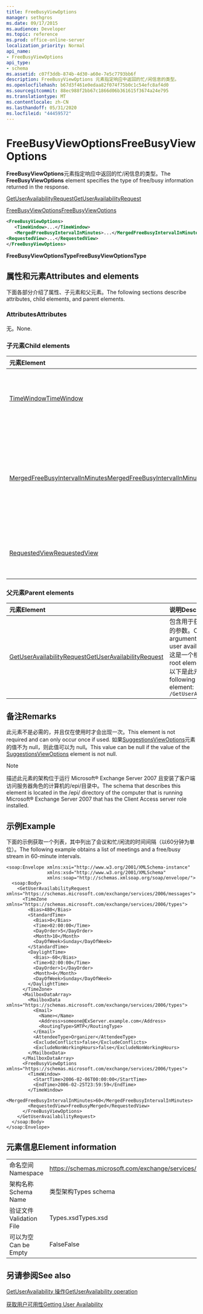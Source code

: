 ```yaml
---
title: FreeBusyViewOptions
manager: sethgros
ms.date: 09/17/2015
ms.audience: Developer
ms.topic: reference
ms.prod: office-online-server
localization_priority: Normal
api_name:
- FreeBusyViewOptions
api_type:
- schema
ms.assetid: c07f3ddb-874b-4d30-a60e-7e5c7793bb6f
description: FreeBusyViewOptions 元素指定响应中返回的忙/闲信息的类型。
ms.openlocfilehash: b67d3f461e0edaa82f074f75b0c1c54efc8af4d0
ms.sourcegitcommit: 88ec988f2bb67c1866d06b361615f3674a24e795
ms.translationtype: MT
ms.contentlocale: zh-CN
ms.lasthandoff: 05/31/2020
ms.locfileid: "44459572"
---
```

# <a name="freebusyviewoptions"></a><span data-ttu-id="75d3e-103">FreeBusyViewOptions</span><span class="sxs-lookup"><span data-stu-id="75d3e-103">FreeBusyViewOptions</span></span>

<span data-ttu-id="75d3e-104">**FreeBusyViewOptions**元素指定响应中返回的忙/闲信息的类型。</span><span class="sxs-lookup"><span data-stu-id="75d3e-104">The **FreeBusyViewOptions** element specifies the type of free/busy information returned in the response.</span></span> 
  
[<span data-ttu-id="75d3e-105">GetUserAvailabilityRequest</span><span class="sxs-lookup"><span data-stu-id="75d3e-105">GetUserAvailabilityRequest</span></span>](getuseravailabilityrequest.md)
  
[<span data-ttu-id="75d3e-106">FreeBusyViewOptions</span><span class="sxs-lookup"><span data-stu-id="75d3e-106">FreeBusyViewOptions</span></span>](freebusyviewoptions.md)
  
```xml
<FreeBusyViewOptions>
   <TimeWindow>...</TimeWindow>
   <MergedFreeBusyIntervalInMinutes>...</MergedFreeBusyIntervalInMinutes>
<RequestedView>...</RequestedView>
</FreeBusyViewOptions>

```

 <span data-ttu-id="75d3e-107">**FreeBusyViewOptionsType**</span><span class="sxs-lookup"><span data-stu-id="75d3e-107">**FreeBusyViewOptionsType**</span></span>
## <a name="attributes-and-elements"></a><span data-ttu-id="75d3e-108">属性和元素</span><span class="sxs-lookup"><span data-stu-id="75d3e-108">Attributes and elements</span></span>

<span data-ttu-id="75d3e-109">下面各部分介绍了属性、子元素和父元素。</span><span class="sxs-lookup"><span data-stu-id="75d3e-109">The following sections describe attributes, child elements, and parent elements.</span></span>
  
### <a name="attributes"></a><span data-ttu-id="75d3e-110">Attributes</span><span class="sxs-lookup"><span data-stu-id="75d3e-110">Attributes</span></span>

<span data-ttu-id="75d3e-111">无。</span><span class="sxs-lookup"><span data-stu-id="75d3e-111">None.</span></span>
  
### <a name="child-elements"></a><span data-ttu-id="75d3e-112">子元素</span><span class="sxs-lookup"><span data-stu-id="75d3e-112">Child elements</span></span>

|<span data-ttu-id="75d3e-113">**元素**</span><span class="sxs-lookup"><span data-stu-id="75d3e-113">**Element**</span></span>|<span data-ttu-id="75d3e-114">**说明**</span><span class="sxs-lookup"><span data-stu-id="75d3e-114">**Description**</span></span>|
|:-----|:-----|
|[<span data-ttu-id="75d3e-115">TimeWindow</span><span class="sxs-lookup"><span data-stu-id="75d3e-115">TimeWindow</span></span>](timewindow.md) <br/> |<span data-ttu-id="75d3e-116">标识查询的用户可用性信息的时间跨度。</span><span class="sxs-lookup"><span data-stu-id="75d3e-116">Identifies the time span queried for the user availability information.</span></span>  <br/> |
|[<span data-ttu-id="75d3e-117">MergedFreeBusyIntervalInMinutes</span><span class="sxs-lookup"><span data-stu-id="75d3e-117">MergedFreeBusyIntervalInMinutes</span></span>](mergedfreebusyintervalinminutes.md) <br/> |<span data-ttu-id="75d3e-118">表示**FreeBusyMerged**视图中两个连续的插槽之间的时间差。</span><span class="sxs-lookup"><span data-stu-id="75d3e-118">Represents the time difference between two successive slots in the **FreeBusyMerged** view.</span></span>  <br/> |
|[<span data-ttu-id="75d3e-119">RequestedView</span><span class="sxs-lookup"><span data-stu-id="75d3e-119">RequestedView</span></span>](requestedview.md) <br/> |<span data-ttu-id="75d3e-120">定义客户端请求的日历信息的类型。</span><span class="sxs-lookup"><span data-stu-id="75d3e-120">Defines the type of calendar information that a client requests.</span></span>  <br/> |
   
### <a name="parent-elements"></a><span data-ttu-id="75d3e-121">父元素</span><span class="sxs-lookup"><span data-stu-id="75d3e-121">Parent elements</span></span>

|<span data-ttu-id="75d3e-122">**元素**</span><span class="sxs-lookup"><span data-stu-id="75d3e-122">**Element**</span></span>|<span data-ttu-id="75d3e-123">**说明**</span><span class="sxs-lookup"><span data-stu-id="75d3e-123">**Description**</span></span>|
|:-----|:-----|
|[<span data-ttu-id="75d3e-124">GetUserAvailabilityRequest</span><span class="sxs-lookup"><span data-stu-id="75d3e-124">GetUserAvailabilityRequest</span></span>](getuseravailabilityrequest.md) <br/> |<span data-ttu-id="75d3e-125">包含用于获取用户可用性信息的参数。</span><span class="sxs-lookup"><span data-stu-id="75d3e-125">Contains the arguments used to obtain user availability information.</span></span> <span data-ttu-id="75d3e-126">这是一个根元素。</span><span class="sxs-lookup"><span data-stu-id="75d3e-126">This is a root element.</span></span>  <br/> <span data-ttu-id="75d3e-127">以下是此元素的 XPath：</span><span class="sxs-lookup"><span data-stu-id="75d3e-127">The following is the XPath to this element:</span></span>  <br/>  `/GetUserAvailabilityRequest` <br/> |
   
## <a name="remarks"></a><span data-ttu-id="75d3e-128">备注</span><span class="sxs-lookup"><span data-stu-id="75d3e-128">Remarks</span></span>

<span data-ttu-id="75d3e-129">此元素不是必需的，并且仅在使用时才会出现一次。</span><span class="sxs-lookup"><span data-stu-id="75d3e-129">This element is not required and can only occur once if used.</span></span> <span data-ttu-id="75d3e-130">如果[SuggestionsViewOptions](suggestionsviewoptions.md)元素的值不为 null，则此值可以为 null。</span><span class="sxs-lookup"><span data-stu-id="75d3e-130">This value can be null if the value of the [SuggestionsViewOptions](suggestionsviewoptions.md) element is not null.</span></span> 
  
> [!NOTE]
> <span data-ttu-id="75d3e-131">描述此元素的架构位于运行 Microsoft® Exchange Server 2007 且安装了客户端访问服务器角色的计算机的/epi/目录中。</span><span class="sxs-lookup"><span data-stu-id="75d3e-131">The schema that describes this element is located in the /epi/ directory of the computer that is running Microsoft® Exchange Server 2007 that has the Client Access server role installed.</span></span> 
  
## <a name="example"></a><span data-ttu-id="75d3e-132">示例</span><span class="sxs-lookup"><span data-stu-id="75d3e-132">Example</span></span>

<span data-ttu-id="75d3e-133">下面的示例获取一个列表，其中列出了会议和忙/闲流的时间间隔（以60分钟为单位）。</span><span class="sxs-lookup"><span data-stu-id="75d3e-133">The following example obtains a list of meetings and a free/busy stream in 60-minute intervals.</span></span>
  
```
<soap:Envelope xmlns:xsi="http://www.w3.org/2001/XMLSchema-instance" 
               xmlns:xsd="http://www.w3.org/2001/XMLSchema" 
               xmlns:soap="http://schemas.xmlsoap.org/soap/envelope/">
  <soap:Body>
    <GetUserAvailabilityRequest xmlns="https://schemas.microsoft.com/exchange/services/2006/messages">
      <TimeZone xmlns="https://schemas.microsoft.com/exchange/services/2006/types">
        <Bias>480</Bias>
        <StandardTime>
          <Bias>0</Bias>
          <Time>02:00:00</Time>
          <DayOrder>5</DayOrder>
          <Month>10</Month>
          <DayOfWeek>Sunday</DayOfWeek>
        </StandardTime>
        <DaylightTime>
          <Bias>-60</Bias>
          <Time>02:00:00</Time>
          <DayOrder>1</DayOrder>
          <Month>4</Month>
          <DayOfWeek>Sunday</DayOfWeek>
        </DaylightTime>
      </TimeZone>
      <MailboxDataArray>
        <MailboxData xmlns="https://schemas.microsoft.com/exchange/services/2006/types">
          <Email>
            <Name></Name>
            <Address>someone@ExServer.example.com</Address>
            <RoutingType>SMTP</RoutingType>
          </Email>
          <AttendeeType>Organizer</AttendeeType>
          <ExcludeConflicts>false</ExcludeConflicts>
          <ExcludeNonWorkingHours>false</ExcludeNonWorkingHours>
        </MailboxData>
      </MailboxDataArray>
      <FreeBusyViewOptions xmlns="https://schemas.microsoft.com/exchange/services/2006/types">
        <TimeWindow>
          <StartTime>2006-02-06T00:00:00</StartTime>
          <EndTime>2006-02-25T23:59:59</EndTime>
        </TimeWindow>
        <MergedFreeBusyIntervalInMinutes>60</MergedFreeBusyIntervalInMinutes>
        <RequestedView>FreeBusyMerged</RequestedView>
      </FreeBusyViewOptions>
    </GetUserAvailabilityRequest>
  </soap:Body>
</soap:Envelope>
```

## <a name="element-information"></a><span data-ttu-id="75d3e-134">元素信息</span><span class="sxs-lookup"><span data-stu-id="75d3e-134">Element information</span></span>

|||
|:-----|:-----|
|<span data-ttu-id="75d3e-135">命名空间</span><span class="sxs-lookup"><span data-stu-id="75d3e-135">Namespace</span></span>  <br/> |https://schemas.microsoft.com/exchange/services/2006/types  <br/> |
|<span data-ttu-id="75d3e-136">架构名称</span><span class="sxs-lookup"><span data-stu-id="75d3e-136">Schema Name</span></span>  <br/> |<span data-ttu-id="75d3e-137">类型架构</span><span class="sxs-lookup"><span data-stu-id="75d3e-137">Types schema</span></span>  <br/> |
|<span data-ttu-id="75d3e-138">验证文件</span><span class="sxs-lookup"><span data-stu-id="75d3e-138">Validation File</span></span>  <br/> |<span data-ttu-id="75d3e-139">Types.xsd</span><span class="sxs-lookup"><span data-stu-id="75d3e-139">Types.xsd</span></span>  <br/> |
|<span data-ttu-id="75d3e-140">可以为空</span><span class="sxs-lookup"><span data-stu-id="75d3e-140">Can be Empty</span></span>  <br/> |<span data-ttu-id="75d3e-141">False</span><span class="sxs-lookup"><span data-stu-id="75d3e-141">False</span></span>  <br/> |
   
## <a name="see-also"></a><span data-ttu-id="75d3e-142">另请参阅</span><span class="sxs-lookup"><span data-stu-id="75d3e-142">See also</span></span>



[<span data-ttu-id="75d3e-143">GetUserAvailability 操作</span><span class="sxs-lookup"><span data-stu-id="75d3e-143">GetUserAvailability operation</span></span>](getuseravailability-operation.md)


[<span data-ttu-id="75d3e-144">获取用户可用性</span><span class="sxs-lookup"><span data-stu-id="75d3e-144">Getting User Availability</span></span>](https://msdn.microsoft.com/library/d4133fcb-9b0f-4e6b-aadf-a389da83516a%28Office.15%29.aspx)

